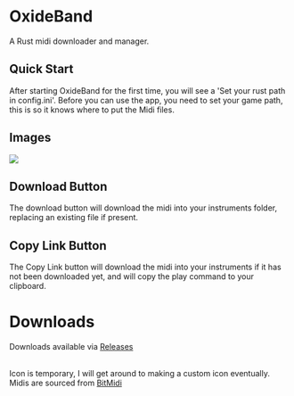# OxideBand
A Rust midi downloader and manager.

## Quick Start
After starting OxideBand for the first time, you will see a 'Set your rust path in config.ini'. Before you can use the app, you need to set your game path, this is so it knows where to put the Midi files.

## Images
<img src="https://i.ibb.co/ZYCJBDg/image.png">

## Download Button
The download button will download the midi into your instruments folder, replacing an existing file if present.

## Copy Link Button
The Copy Link button will download the midi into your instruments if it has not been downloaded yet, and will copy the play command to your clipboard.

# Downloads
Downloads available via <a href="https://github.com/ShimmyMySherbet/OxideBand/releases">Releases</a>

<br>
Icon is temporary, I will get around to making a custom icon eventually.
Midis are sourced from <a href="https://bitmidi.com/">BitMidi</a>
